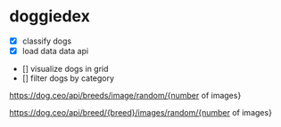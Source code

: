 # doggiedex

- [x] classify dogs
- [x] load data data api
- [] visualize dogs in grid
- [] filter dogs by category

<https://dog.ceo/api/breeds/image/random/{number> of images}

<https://dog.ceo/api/breed/{breed}/images/random/{number> of images}
